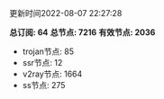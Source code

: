 更新时间2022-08-07 22:27:28

**总订阅: 64**
**总节点: 7216**
**有效节点: 2036**
- trojan节点: 85
- ssr节点: 12
- v2ray节点: 1664
- ss节点: 275
